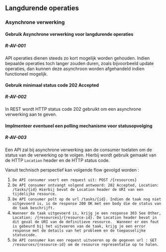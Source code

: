 ## Langdurende operaties
### Asynchrone verwerking
#### Gebruik Asynchrone verwerking voor langdurende operaties
##### R-AV-001
API operaties dienen steeds zo kort mogelijk worden gehouden. Indien bepaalde operaties toch langer zouden duren, zoals bijvoorbeeld update operaties, dan kunnen deze asynchroon worden afgehandeld indien functioneel mogelijk.

#### Gebruik minimaal status code 202 Accepted
##### R-AV-002
In REST wordt HTTP status code 202 gebruikt om een asynchrone verwerking aan te geven.

#### Implmenteer eventueel een polling mechanisme voor statusopvolging
##### R-AV-003
Een API zal bij asynchrone verwerking aan de consumer toelaten om de status van de verwerking op te volgen.
Hierbij wordt gebruik gemaakt van de HTTP `Location` header en de HTTP status code.

Vanuit technisch perspectief kan volgende flow gevolgd worden :

1.  `De API consumer voert een request uit: POST /{resources}`
2.  `De API consumer ontvangt volgend antwoord: 202 Accepted, Location: /tasks/{id} Hierbij bevat de Location header de URI van een tijdelijke resource.`
3.  `De API consumer polt op de url /tasks/{id}. Indien de taak nog niet uitgevoerd is, is de response 200 OK met een body die de status van de taak beschrijft.`
4.  `Wanneer de taak uitgevoerd is, krijg je een response 303 See Other, Location: /{resources}/{resource-id}. De Location header bevat in dit geval de URI van de definitieve resource.  Wanneer er een fout is gebeurd bij het uitvoeren van de taak, krijg je een error response met de details van het probleem en de toepasselijke statuscode.`
5.  `De API consumer kan een request uitvoeren op de gegeven url : GET /resources/{resource-id} om de resource representatie op te halen.`
